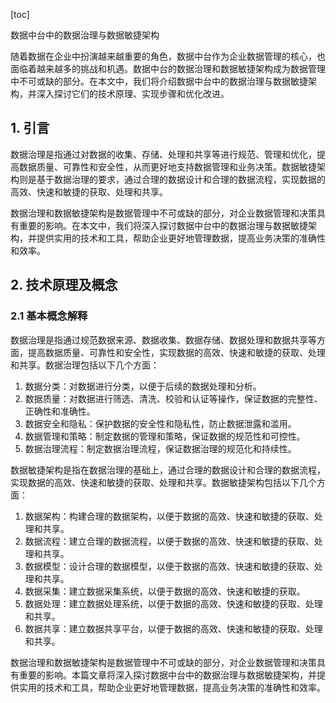 
[toc]                    
                
                
数据中台中的数据治理与数据敏捷架构

随着数据在企业中扮演越来越重要的角色，数据中台作为企业数据管理的核心，也面临着越来越多的挑战和机遇。数据中台的数据治理和数据敏捷架构成为数据管理中不可或缺的部分。在本文中，我们将介绍数据中台中的数据治理与数据敏捷架构，并深入探讨它们的技术原理、实现步骤和优化改进。

## 1. 引言

数据治理是指通过对数据的收集、存储、处理和共享等进行规范、管理和优化，提高数据质量、可靠性和安全性，从而更好地支持数据管理和业务决策。数据敏捷架构则是基于数据治理的要求，通过合理的数据设计和合理的数据流程，实现数据的高效、快速和敏捷的获取、处理和共享。

数据治理和数据敏捷架构是数据管理中不可或缺的部分，对企业数据管理和决策具有重要的影响。在本文中，我们将深入探讨数据中台中的数据治理与数据敏捷架构，并提供实用的技术和工具，帮助企业更好地管理数据，提高业务决策的准确性和效率。

## 2. 技术原理及概念

### 2.1 基本概念解释

数据治理是指通过规范数据来源、数据收集、数据存储、数据处理和数据共享等方面，提高数据质量、可靠性和安全性，实现数据的高效、快速和敏捷的获取、处理和共享。数据治理包括以下几个方面：

1. 数据分类：对数据进行分类，以便于后续的数据处理和分析。
2. 数据质量：对数据进行筛选、清洗、校验和认证等操作，保证数据的完整性、正确性和准确性。
3. 数据安全和隐私：保护数据的安全性和隐私性，防止数据泄露和滥用。
4. 数据管理和策略：制定数据的管理和策略，保证数据的规范性和可控性。
5. 数据治理流程：制定数据治理流程，保证数据治理的规范化和持续性。

数据敏捷架构是指在数据治理的基础上，通过合理的数据设计和合理的数据流程，实现数据的高效、快速和敏捷的获取、处理和共享。数据敏捷架构包括以下几个方面：

1. 数据架构：构建合理的数据架构，以便于数据的高效、快速和敏捷的获取、处理和共享。
2. 数据流程：建立合理的数据流程，以便于数据的高效、快速和敏捷的获取、处理和共享。
3. 数据模型：设计合理的数据模型，以便于数据的高效、快速和敏捷的获取、处理和共享。
4. 数据采集：建立数据采集系统，以便于数据的高效、快速和敏捷的获取。
5. 数据处理：建立数据处理系统，以便于数据的高效、快速和敏捷的获取、处理和共享。
6. 数据共享：建立数据共享平台，以便于数据的高效、快速和敏捷的获取、处理和共享。

数据治理和数据敏捷架构是数据管理中不可或缺的部分，对企业数据管理和决策具有重要的影响。本篇文章将深入探讨数据中台中的数据治理与数据敏捷架构，并提供实用的技术和工具，帮助企业更好地管理数据，提高业务决策的准确性和效率。

